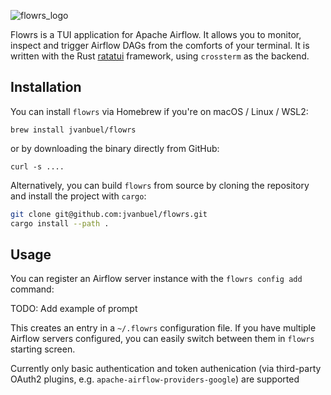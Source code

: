 ![flowrs_logo](https://github.com/jvanbuel/flowrs/assets/16427728/347483fc-e393-4af2-8121-60b50bf17c57)


Flowrs is a TUI application for Apache Airflow. It allows you to monitor, inspect and trigger Airflow DAGs from the comforts of your terminal. It is written with the Rust [ratatui](https://github.com/tui-rs-revival/ratatui) framework, using `crossterm` as the backend.

## Installation

You can install `flowrs` via Homebrew if you're on macOS / Linux / WSL2:

`brew install jvanbuel/flowrs`

or by downloading the binary directly from GitHub:

`curl -s ....`

Alternatively, you can build `flowrs` from source by cloning the repository and install the project with `cargo`:

```bash
git clone git@github.com:jvanbuel/flowrs.git
cargo install --path . 
```

## Usage

You can register an Airflow server instance with the `flowrs config add` command:

TODO: Add example of prompt

This creates an entry in a `~/.flowrs` configuration file. If you have multiple Airflow servers configured, you can easily switch between them in `flowrs` starting screen.

Currently only basic authentication and token authenication (via third-party OAuth2 plugins, e.g. `apache-airflow-providers-google`) are supported
